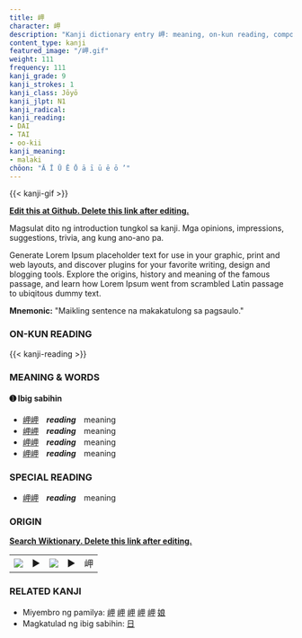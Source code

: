 ```yaml
---
title: 岬
character: 岬
description: "Kanji dictionary entry 岬: meaning, on-kun reading, compounds, origin, related kanji"
content_type: kanji
featured_image: "/岬.gif"
weight: 111
frequency: 111
kanji_grade: 9
kanji_strokes: 1
kanji_class: Jōyō
kanji_jlpt: N1
kanji_radical: 
kanji_reading: 
- DAI
- TAI
- oo-kii
kanji_meaning:
- malaki
chōon: "Ā Ī Ū Ē Ō ā ī ū ē ō ’"
---
```

[//]: # (Don't edit the line below. Kanji animated GIF code is automatically generated.)
{{< kanji-gif >}}

[//]: # (Edit below this line.)

**[Edit this at Github. Delete this link after editing.](https://github.com/tim0g/tim/tree/main/content/kanji/岬/index.md)**

Magsulat dito ng introduction tungkol sa kanji. Mga opinions, impressions, suggestions, trivia, ang kung ano-ano pa.

Generate Lorem Ipsum placeholder text for use in your graphic, print and web layouts, and discover plugins for your favorite writing, design and blogging tools. Explore the origins, history and meaning of the famous passage, and learn how Lorem Ipsum went from scrambled Latin passage to ubiqitous dummy text.
 
**Mnemonic:** "Maikling sentence na makakatulong sa pagsaulo."

### ON-KUN READING

[//]: # (Don't edit the line below. ON-KUN READING code is automatically generated.)
{{< kanji-reading >}}

### MEANING & WORDS

#### ➊ **Ibig sabihin**
  - [岬](../岬)[岬](../岬)　***reading***　meaning
  - [岬](../岬)[岬](../岬)　***reading***　meaning
  - [岬](../岬)[岬](../岬)　***reading***　meaning
  - [岬](../岬)[岬](../岬)　***reading***　meaning

### SPECIAL READING
  - [岬](../岬)[岬](../岬)　***reading***　meaning

### ORIGIN

**[Search Wiktionary. Delete this link after editing.](https://wiktionary.org/wiki/岬)**
<table class="kanji-table"><tr><td>
<img src="60px-岬-bronze.svg.png">
</td><td>▶</td><td>
<img src="60px-岬-oracle.svg.png">
</td><td>▶</td>
<td class="kanji-origin">岬</td>
</tr></table>

### RELATED KANJI
- Miyembro ng pamilya: [岬](../岬) [岬](../岬) [岬](../岬) [岬](../岬) [岬](../岬) [娘](../娘)
- Magkatulad ng ibig sabihin: [日](../日)
